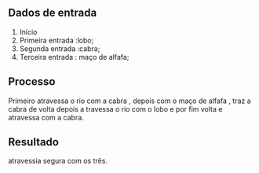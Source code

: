 ## Dados de entrada
1. Início 
2. Primeira entrada :lobo;
3. Segunda entrada :cabra;
4. Terceira entrada : maço de alfafa;

## Processo 
Primeiro atravessa o rio com a cabra , depois com o maço de alfafa , traz a cabra de volta depois a travessa o rio com o lobo e por fim volta e atravessa com a cabra.

## Resultado
 atravessia segura com os três.
